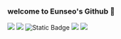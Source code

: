 ### welcome to Eunseo's Github 🚀

<!--
**ha-es/ha-es** is a ✨ _special_ ✨ repository because its `README.md` (this file) appears on your GitHub profile.

Here are some ideas to get you started:

- 🔭 I’m currently working on ...
- 🌱 I’m currently learning ...
- 👯 I’m looking to collaborate on ...
- 🤔 I’m looking for help with ...
- 💬 Ask me about ...
- 📫 How to reach me: ...
- 😄 Pronouns: ...
- ⚡ Fun fact: ...
-->

<img src="https://img.shields.io/badge/Python-3776AB?style=flat-square&logo=Python&logoColor=white"/>

<img src="https://img.shields.io/badge/Kotlin-#7F52FF?style=flat-square&logo=koltin&logoColor=white"/>

<img alt="Static Badge" src="https://img.shields.io/badge/:badgeContent?style=plastic&logo=file%3A%2F%2F%2FC%3A%2FUsers%2FHAEUNSEO%2FDownloads%2Fkotlin.svg&logoColor=white&color=%237F52FF">


<img src="https://img.shields.io/badge/Android Studio-3DDC84?style=flat-square&logo=Android Studio&logoColor=white"/>

<img src="https://img.shields.io/badge/Jupyter-#F37626?style=flat-square&logo=jupyter&logoColor=white"/>


 

